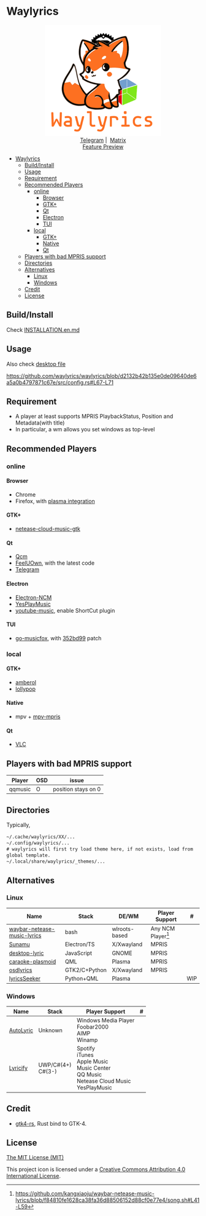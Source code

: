 # Waylyrics

<p align="center">
  <img src="img/waylyrics.png" style="height: 30vw"></img>
  <br />
  <a href="https://t.me/+FWgnE0GRDYZhNjc1">Telegram</a>&nbsp;|&nbsp;
  <a href="https://matrix.to/#/#waylyrics_x:catgirl.cloud">Matrix</a>
  <br />
  <a href="https://www.bilibili.com/video/BV1ap421R7nD" target="blank">Feature Preview</a>
</p>

- [Waylyrics](#waylyrics)
  - [Build/Install](#buildinstall)
  - [Usage](#usage)
  - [Requirement](#requirement)
  - [Recommended Players](#recommended-players)
    - [online](#online)
      - [Browser](#browser)
      - [GTK+](#gtk)
      - [Qt](#qt)
      - [Electron](#electron)
      - [TUI](#tui)
    - [local](#local)
      - [GTK+](#gtk-1)
      - [Native](#native)
      - [Qt](#qt-1)
  - [Players with bad MPRIS support](#players-with-bad-mpris-support)
  - [Directories](#directories)
  - [Alternatives](#alternatives)
    - [Linux](#linux)
    - [Windows](#windows)
  - [Credit](#credit)
  - [License](#license)

## Build/Install

Check [INSTALLATION.en.md](doc/INSTALLATION.en.md)

## Usage

Also check [desktop file](io.poly000.waylyrics.desktop)

https://github.com/waylyrics/waylyrics/blob/d2132b42b135e0de09640de6a5a0b4797871c67e/src/config.rs#L67-L71

## Requirement

- A player at least supports MPRIS PlaybackStatus, Position and Metadata(with title)
- In particular, a wm allows you set windows as top-level

## Recommended Players

### online

#### Browser

[plasma integration]: https://addons.mozilla.org/en-US/firefox/addon/plasma-integration/

- Chrome
- Firefox, with [plasma integration]

#### GTK+

- [netease-cloud-music-gtk](https://github.com/gmg137/netease-cloud-music-gtk)

#### Qt

- [Qcm](https://github.com/hypengw/Qcm)
- [FeelUOwn](https://github.com/feeluown/FeelUOwn/), with the latest code
- [Telegram](https://t.me/Music163Bot)

#### Electron

- [Electron-NCM](https://github.com/Rocket1184/electron-netease-cloud-music)
- [YesPlayMusic](https://github.com/qier222/YesPlayMusic)
- [youtube-music](https://github.com/th-ch/youtube-music), enable ShortCut plugin

#### TUI

- [go-musicfox](https://github.com/go-musicfox/go-musicfox), with [352bd99](https://github.com/go-musicfox/go-musicfox/commit/352bd9903f759eed98b1079fd44dc37a95da85d2) patch

### local

#### GTK+

- [amberol](https://gitlab.gnome.org/World/amberol)
- [lollypop](https://github.com/hamonikr/lollypop)

#### Native

- mpv + [mpv-mpris](https://github.com/hoyon/mpv-mpris)

#### Qt

- [VLC](https://www.videolan.org)

## Players with bad MPRIS support

| Player  | OSD | issue               |
| ------- | --- | ------------------- |
| qqmusic | O   | position stays on 0 |

## Directories

Typically,

```
~/.cache/waylyrics/XX/...
~/.config/waylyrics/...
# waylyrics will first try load theme here, if not exists, load from global template.
~/.local/share/waylyrics/_themes/...
```

## Alternatives

[waybar-netease-music-lyrics]: https://github.com/kangxiaoju/waybar-netease-music-lyrics
[Sunamu]: https://github.com/NyaomiDEV/Sunamu
[lyricsSeeker]: https://github.com/BruceZhang1993/LyricsSeeker
[caraoke-plasmoid]: https://github.com/Copay/caraoke-plasmoid
[desktop-lyric]: https://github.com/tuberry/desktop-lyric
[AutoLyric]: https://www.autolyric.com/
[Lyricify]: https://github.com/WXRIW/Lyricify-App
[osdlyrics]: https://github.com/osdlyrics/osdlyrics

### Linux

| Name                          | Stack         | DE/WM         | Player Support     | #   |
| ----------------------------- | ------------- | ------------- | ------------------ | --- |
| [waybar-netease-music-lyrics] | bash          | wlroots-based | Any NCM Player[^0] |     |
| [Sunamu]                      | Electron/TS   | X/Xwayland    | MPRIS              |     |
| [desktop-lyric]               | JavaScript    | GNOME         | MPRIS              |     |
| [caraoke-plasmoid]            | QML           | Plasma        | MPRIS              |     |
| [osdlyrics]                   | GTK2/C+Python | X/Xwayland    | MPRIS              |     |
| [lyricsSeeker]                | Python+QML    | Plasma        |                    | WIP |

[^0]: https://github.com/kangxiaoju/waybar-netease-music-lyrics/blob/f84810fe1628ca38fa36d88506152d88cf0e77e4/song.sh#L41-L59

### Windows

| Name        | Stack                | Player Support                                                                                      | #   |
| ----------- | -------------------- | --------------------------------------------------------------------------------------------------- | --- |
| [AutoLyric] | Unknown              | Windows Media Player<br>Foobar2000<br>AIMP<br>Winamp                                                |     |
| [Lyricify]  | UWP/C#(4+)<br>C#(3-) | Spotify<br>iTunes<br>Apple Music<br>Music Center<br>QQ Music<br>Netease Cloud Music<br>YesPlayMusic |     |

## Credit

[gtk4-rs]: https://github.com/gtk-rs/gtk4-rs

- [gtk4-rs], Rust bind to GTK-4.


## License

[The MIT License (MIT)](https://raw.githubusercontent.com/waylyrics/waylyrics/master/LICENSE)

This project icon is licensed under a [Creative Commons Attribution 4.0 International License](https://creativecommons.org/licenses/by/4.0/).
